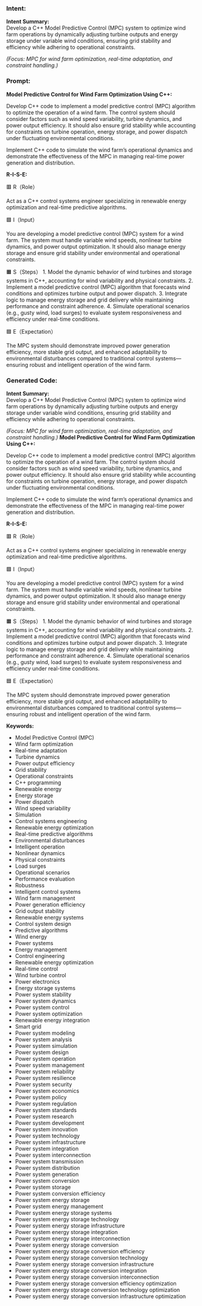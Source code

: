 ### Intent:
**Intent Summary:**  
Develop a C++ Model Predictive Control (MPC) system to optimize wind farm operations by dynamically adjusting turbine outputs and energy storage under variable wind conditions, ensuring grid stability and efficiency while adhering to operational constraints.  

*(Focus: MPC for wind farm optimization, real-time adaptation, and constraint handling.)*

### Prompt:
**Model Predictive Control for Wind Farm Optimization Using C++:**

Develop C++ code to implement a model predictive control (MPC) algorithm to optimize the operation of a wind farm. The control system should consider factors such as wind speed variability, turbine dynamics, and power output efficiency. It should also ensure grid stability while accounting for constraints on turbine operation, energy storage, and power dispatch under fluctuating environmental conditions.

Implement C++ code to simulate the wind farm’s operational dynamics and demonstrate the effectiveness of the MPC in managing real-time power generation and distribution.

**R-I-S-E:**

🟥 R（Role）

Act as a C++ control systems engineer specializing in renewable energy optimization and real-time predictive algorithms.

🟩 I（Input）

You are developing a model predictive control (MPC) system for a wind farm. The system must handle variable wind speeds, nonlinear turbine dynamics, and power output optimization. It should also manage energy storage and ensure grid stability under environmental and operational constraints.

🟧 S（Steps）
	1.	Model the dynamic behavior of wind turbines and storage systems in C++, accounting for wind variability and physical constraints.
	2.	Implement a model predictive control (MPC) algorithm that forecasts wind conditions and optimizes turbine output and power dispatch.
	3.	Integrate logic to manage energy storage and grid delivery while maintaining performance and constraint adherence.
	4.	Simulate operational scenarios (e.g., gusty wind, load surges) to evaluate system responsiveness and efficiency under real-time conditions.

🟦 E（Expectation）

The MPC system should demonstrate improved power generation efficiency, more stable grid output, and enhanced adaptability to environmental disturbances compared to traditional control systems—ensuring robust and intelligent operation of the wind farm.

### Generated Code:
**Intent Summary:**  
Develop a C++ Model Predictive Control (MPC) system to optimize wind farm operations by dynamically adjusting turbine outputs and energy storage under variable wind conditions, ensuring grid stability and efficiency while adhering to operational constraints.  

*(Focus: MPC for wind farm optimization, real-time adaptation, and constraint handling.)*
**Model Predictive Control for Wind Farm Optimization Using C++:**

Develop C++ code to implement a model predictive control (MPC) algorithm to optimize the operation of a wind farm. The control system should consider factors such as wind speed variability, turbine dynamics, and power output efficiency. It should also ensure grid stability while accounting for constraints on turbine operation, energy storage, and power dispatch under fluctuating environmental conditions.

Implement C++ code to simulate the wind farm’s operational dynamics and demonstrate the effectiveness of the MPC in managing real-time power generation and distribution.

**R-I-S-E:**

🟥 R（Role）

Act as a C++ control systems engineer specializing in renewable energy optimization and real-time predictive algorithms.

🟩 I（Input）

You are developing a model predictive control (MPC) system for a wind farm. The system must handle variable wind speeds, nonlinear turbine dynamics, and power output optimization. It should also manage energy storage and ensure grid stability under environmental and operational constraints.

🟧 S（Steps）
	1.	Model the dynamic behavior of wind turbines and storage systems in C++, accounting for wind variability and physical constraints.
	2.	Implement a model predictive control (MPC) algorithm that forecasts wind conditions and optimizes turbine output and power dispatch.
	3.	Integrate logic to manage energy storage and grid delivery while maintaining performance and constraint adherence.
	4.	Simulate operational scenarios (e.g., gusty wind, load surges) to evaluate system responsiveness and efficiency under real-time conditions.

🟦 E（Expectation）

The MPC system should demonstrate improved power generation efficiency, more stable grid output, and enhanced adaptability to environmental disturbances compared to traditional control systems—ensuring robust and intelligent operation of the wind farm.

**Keywords:**

- Model Predictive Control (MPC)
- Wind farm optimization
- Real-time adaptation
- Turbine dynamics
- Power output efficiency
- Grid stability
- Operational constraints
- C++ programming
- Renewable energy
- Energy storage
- Power dispatch
- Wind speed variability
- Simulation
- Control systems engineering
- Renewable energy optimization
- Real-time predictive algorithms
- Environmental disturbances
- Intelligent operation
- Nonlinear dynamics
- Physical constraints
- Load surges
- Operational scenarios
- Performance evaluation
- Robustness
- Intelligent control systems
- Wind farm management
- Power generation efficiency
- Grid output stability
- Renewable energy systems
- Control system design
- Predictive algorithms
- Wind energy
- Power systems
- Energy management
- Control engineering
- Renewable energy optimization
- Real-time control
- Wind turbine control
- Power electronics
- Energy storage systems
- Power system stability
- Power system dynamics
- Power system control
- Power system optimization
- Renewable energy integration
- Smart grid
- Power system modeling
- Power system analysis
- Power system simulation
- Power system design
- Power system operation
- Power system management
- Power system reliability
- Power system resilience
- Power system security
- Power system economics
- Power system policy
- Power system regulation
- Power system standards
- Power system research
- Power system development
- Power system innovation
- Power system technology
- Power system infrastructure
- Power system integration
- Power system interconnection
- Power system transmission
- Power system distribution
- Power system generation
- Power system conversion
- Power system storage
- Power system conversion efficiency
- Power system energy storage
- Power system energy management
- Power system energy storage systems
- Power system energy storage technology
- Power system energy storage infrastructure
- Power system energy storage integration
- Power system energy storage interconnection
- Power system energy storage conversion
- Power system energy storage conversion efficiency
- Power system energy storage conversion technology
- Power system energy storage conversion infrastructure
- Power system energy storage conversion integration
- Power system energy storage conversion interconnection
- Power system energy storage conversion efficiency optimization
- Power system energy storage conversion technology optimization
- Power system energy storage conversion infrastructure optimization
